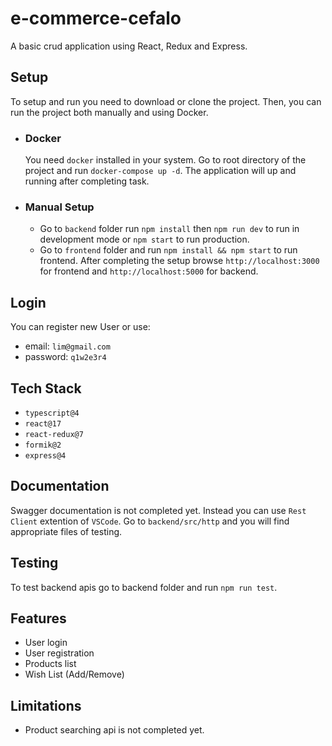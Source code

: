 # e-commerce-cefalo

A basic crud application using React, Redux and Express. 

## Setup
To setup and run you need to download or clone the project. Then, you can run the project both manually and using Docker.
 - ### Docker
    You need `docker` installed in your system. Go to root directory of the project and run `docker-compose up -d`. The application will up and running after completing task. 
 - ### Manual Setup
    - Go to `backend` folder run `npm install` then `npm run dev` to run in development mode or `npm start` to run production.
    - Go to `frontend` folder and run `npm install && npm start` to run frontend.
After completing the setup browse `http://localhost:3000` for frontend and `http://localhost:5000` for backend.

## Login
You can register new User or use:
 - email: `lim@gmail.com`
 - password: `q1w2e3r4`

## Tech Stack
  - `typescript@4`
  - `react@17`
  - `react-redux@7`
  - `formik@2`
  - `express@4`
  
## Documentation
  Swagger documentation is not completed yet. Instead you can use `Rest Client` extention of `VSCode`. Go to `backend/src/http` and you will find appropriate files of testing.
  
## Testing
  To test backend apis go to backend folder and run `npm run test`.

## Features
  - User login
  - User registration
  - Products list
  - Wish List (Add/Remove)
  
## Limitations
  - Product searching api is not completed yet.
   
